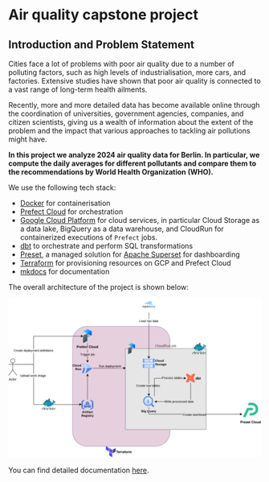 # Air quality capstone project

## Introduction and Problem Statement

Cities face a lot of problems with poor air quality due to a number of polluting factors, such as high levels of industrialisation, more cars, and factories. Extensive studies have shown that poor air quality is connected to a vast range of long-term health ailments.

Recently, more and more detailed data has become available online through the coordination of universities, government agencies, companies, and citizen scientists, giving us a wealth of information about the extent of the problem and the impact that various approaches to tackling air pollutions might have.

**In this project we analyze 2024 air quality data for Berlin. In particular, we compute the daily averages for different pollutants and compare them to the recommendations by World Health Organization (WHO).**

We use the following tech stack:

- [Docker](https://www.docker.com/) for containerisation
- [Prefect Cloud](https://www.prefect.io/) for orchestration
- [Google Cloud Platform](https://cloud.google.com/) for cloud services, in particular Cloud Storage as a data lake, BigQuery as a data warehouse, and CloudRun for containerized executions of `Prefect` jobs.
- [dbt](https://www.getdbt.com/) to orchestrate and perform SQL transformations
- [Preset](https://preset.io/), a managed solution for [Apache Superset](https://superset.apache.org/) for dashboarding
- [Terraform](https://www.terraform.io/) for provisioning resources on GCP and Prefect Cloud
- [mkdocs](https://www.mkdocs.org/) for documentation

The overall architecture of the project is shown below:

![](./docs/user_guide/images/architecture.svg)



You can find detailed documentation [here](https://sergeiossokine.github.io/airquality_capstone/).